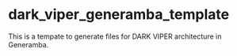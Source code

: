 # dark_viper_generamba_template
This is a tempate to generate files for DARK VIPER architecture in Generamba.
